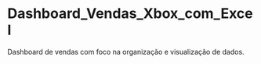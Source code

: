# Dashboard_Vendas_Xbox_com_Excel
Dashboard de vendas com foco na organização e visualização de dados. 
